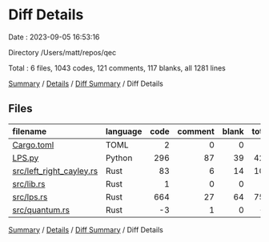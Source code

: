 # Diff Details

Date : 2023-09-05 16:53:16

Directory /Users/matt/repos/qec

Total : 6 files,  1043 codes, 121 comments, 117 blanks, all 1281 lines

[Summary](results.md) / [Details](details.md) / [Diff Summary](diff.md) / Diff Details

## Files
| filename | language | code | comment | blank | total |
| :--- | :--- | ---: | ---: | ---: | ---: |
| [Cargo.toml](/Cargo.toml) | TOML | 2 | 0 | 0 | 2 |
| [LPS.py](/LPS.py) | Python | 296 | 87 | 39 | 422 |
| [src/left_right_cayley.rs](/src/left_right_cayley.rs) | Rust | 83 | 6 | 14 | 103 |
| [src/lib.rs](/src/lib.rs) | Rust | 1 | 0 | 0 | 1 |
| [src/lps.rs](/src/lps.rs) | Rust | 664 | 27 | 64 | 755 |
| [src/quantum.rs](/src/quantum.rs) | Rust | -3 | 1 | 0 | -2 |

[Summary](results.md) / [Details](details.md) / [Diff Summary](diff.md) / Diff Details